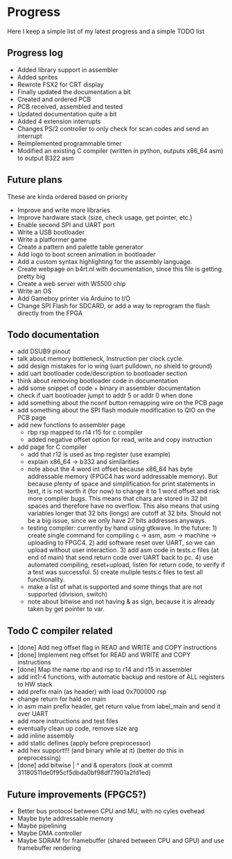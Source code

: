 # Progress
Here I keep a simple list of my latest progress and a simple TODO list

## Progress log
- Added library support in assembler
- Added sprites
- Rewrote FSX2 for CRT display
- Finally updated the documentation a bit
- Created and ordered PCB
- PCB received, assembled and tested
- Updated documentation quite a bit
- Added 4 extension interrupts
- Changes PS/2 controller to only check for scan codes and send an interrupt
- Reimplemented programmable timer
- Modified an existing C compiler (written in python, outputs x86_64 asm) to output B322 asm

## Future plans
These are kinda ordered based on priority

- Improve and write more libraries
- Improve hardware stack (size, check usage, get pointer, etc.)
- Enable second SPI and UART port
- Write a USB bootloader
- Write a platformer game
- Create a pattern and palette table generator
- Add logo to boot screen animation in bootloader
- Add a custom syntax highlighting for the assembly language.
- Create webpage on b4rt.nl with documentation, since this file is getting pretty big
- Create a web server with W5500 chip
- Write an OS
- Add Gameboy printer via Arduino to I/O
- Change SPI Flash for SDCARD, or add a way to reprogram the flash directly from the FPGA

## Todo documentation
- add DSUB9 pinout
- talk about memory bottleneck, Instruction per clock cycle.
- add design mistakes for io wing (uart pulldown, no shield to ground)
- add uart bootloader code/description to bootloader section
- think about removing bootloader code in documentation
- add some snippet of code + binary in assembler documentation
- check if uart bootloader jumpt to addr 5 or addr 0 when done
- add something about the nconf button remapping wire on the PCB page
- add something about the SPI flash module modification to QIO on the PCB page
- add new functions to assembler page
	- rbp rsp mapped to r14 r15 for c compiler
	- added negative offset option for read, write and copy instruction
- add page for C compiler
	- add that r12 is used as tmp register (use example)
	- explain x86_64 -> b332 and similarities
	- note about the 4 word int offset because x86_64 has byte addressable memory (FPGC4 has word addressable memory). But because plenty of space and simplification for print statements in text, it is not worth it (for now) to change it to 1 word offset and risk more compiler bugs. This means that chars are stored in 32 bit spaces and therefore have no overflow. This also means that using variables longer that 32 bits (longs) are cutoff at 32 bits. Should not be a big issue, since we only have 27 bits addresses anyways.
	- testing compiler: currently by hand using gtkwave. In the future: 1) create single command for compiling c -> asm, asm -> machine -> uploading to FPGC4. 2) add software reset over UART, so we can upload without user interaction. 3) add asm code in tests.c files (at end of main) that send return code over UART back to pc. 4) use automated compiling, reset+upload, listen for return code, to verify if a test was successful. 5) create muliple tests.c files to test all functionality.
	- make a list of what is supported and some things that are not supported (division, switch)
	- note about bitwise and not having & as sign, because it is already taken by get pointer to var.


## Todo C compiler related
- [done] Add neg offset flag in READ and WRITE and COPY instructions
- [done] Implement neg offset for READ and WRITE and COPY instructions
- [done] Map the name rbp and rsp to r14 and r15 in assembler
- add int1-4 functions, with automatic backup and restore of ALL registers to HW stack
- add prefix main (as header) with load 0x700000 rsp
- change return for hald on main
- in asm main prefix header, get return value from label_main and send it over UART
- add more instructions and test files
- eventually clean up code, remove size arg
- add inline assembly
- add static defines (apply before preprocessor)
- add hex support!!! (and binary while at it) (better do this in preprocessing)
- [done] add bitwise | ^ and & operators (look at commit 31180511de0f95cf5dbda0bf98df71901a2fd1ed)

## Future improvements (FPGC5?)
- Better bus protocol between CPU and MU, with no cyles ovehead
- Maybe byte addressable memory
- Maybe pipelining
- Maybe DMA controller
- Maybe SDRAM for framebuffer (shared between CPU and GPU) and use framebuffer rendering